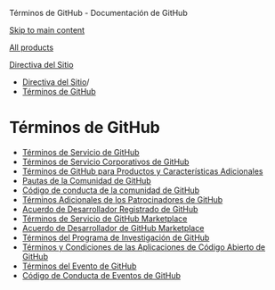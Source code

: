 Términos de GitHub - Documentación de GitHub

[Skip to main content](#main-content)

[All products](/es)

[Directiva del Sitio](/es/site-policy)

* [Directiva del Sitio](/es/site-policy)/
* [Términos de GitHub](/es/site-policy/github-terms)

Términos de GitHub
==========

* [Términos de Servicio de GitHub](/es/site-policy/github-terms/github-terms-of-service)
* [Términos de Servicio Corporativos de GitHub](/es/site-policy/github-terms/github-corporate-terms-of-service)
* [Términos de GitHub para Productos y Características Adicionales](/es/site-policy/github-terms/github-terms-for-additional-products-and-features)
* [Pautas de la Comunidad de GitHub](/es/site-policy/github-terms/github-community-guidelines)
* [Código de conducta de la comunidad de GitHub](/es/site-policy/github-terms/github-community-code-of-conduct)
* [Términos Adicionales de los Patrocinadores de GitHub](/es/site-policy/github-terms/github-sponsors-additional-terms)
* [Acuerdo de Desarrollador Registrado de GitHub](/es/site-policy/github-terms/github-registered-developer-agreement)
* [Términos de Servicio de GitHub Marketplace](/es/site-policy/github-terms/github-marketplace-terms-of-service)
* [Acuerdo de Desarrollador de GitHub Marketplace](/es/site-policy/github-terms/github-marketplace-developer-agreement)
* [Términos del Programa de Investigación de GitHub](/es/site-policy/github-terms/github-research-program-terms)
* [Términos y Condiciones de las Aplicaciones de Código Abierto de GitHub](/es/site-policy/github-terms/github-open-source-applications-terms-and-conditions)
* [Términos del Evento de GitHub](/es/site-policy/github-terms/github-event-terms)
* [Código de Conducta de Eventos de GitHub](/es/site-policy/github-terms/github-event-code-of-conduct)
